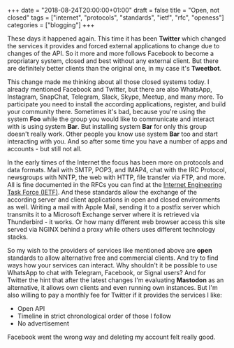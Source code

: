 +++
date = "2018-08-24T20:00:00+01:00"
draft = false
title = "Open, not closed"
tags = ["internet", "protocols", "standards", "ietf", "rfc", "openess"]
categories = ["blogging"]
+++

These days it happened again. This time it has been **Twitter** which changed the services
it provides and forced external applications to change due to changes of the API. So
it more and more follows Facebook to become a propriatary system, closed and best without
any external client. But there are definitely better clients than the original one, in
my case it's **Tweetbot**.

This change made me thinking about all those closed systems today. I already mentioned
Facebook and Twitter, but there are also WhatsApp, Instagram, SnapChat, Telegram,
Slack, Skype, Meetup, and many more. To participate you need to install the according
applications, register, and build your community there. Sometimes it's bad, because
you're using the system **Foo** while the group you would like to communicate and interact
with is using system **Bar**. But installing system **Bar** for only this group doesn't
really work. Other people you know use system **Bar** too and start interacting with you.
And so after some time you have a number of apps and accounts - but still not all.

In the early times of the Internet the focus has been more on protocols and data formats.
Mail with SMTP, POP3, and IMAP4, chat with the IRC Protocol, newsgroups with NNTP,
the web with HTTP, file transfer via FTP, and more. All is fine documented in the RFCs
you can find at the [Internet Engineering Task Force (IETF)](https://tools.ietf.org/html/).
And these standards allow the exchange of the according server and client applications
in open and closed environments as well. Writing a mail with Apple Mail, sending it to
a postfix server which transmits it to a Microsoft Exchange server where it is retrieved
via Thunderbird - it works. Or how many different web browser access this site served
via NGINX behind a proxy while others uses different technology stacks.

So my wish to the providers of services like mentioned above are **open** standards to allow
alternative free and commercial clients. And try to find ways how your services can interact.
Why shouldn't it be possible to use WhatsApp to chat with Telegram, Facebook, or Signal users?
And for Twitter the hint that after the latest changes I'm evaluating **Mastodon** as an
alternative, it allows own clients and even running own instances. But I'm also willing to
pay a monthly fee for Twitter if it provides the services I like:

- Open API
- Timeline in strict chronological order of those I follow
- No advertisement

Facebook went the wrong way and deleting my account felt really good.
